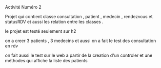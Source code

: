 Activité Numéro 2

Projet qui contient classe consultation , patient , medecin , rendezvous et statusRDV et aussi les relation entre les classes .

le projet est testé seulement sur h2

on a creer 3 patients , 3 medecins et aussi on a fait le test des consultation en rdv

on fait aussi le test sur le web a partir de la creation d'un controler et une méthodes qui affiche la liste des patients
